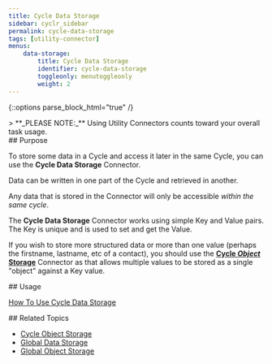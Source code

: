 ```yaml
---
title: Cycle Data Storage
sidebar: cyclr_sidebar
permalink: cycle-data-storage
tags: [utility-connector]
menus:
    data-storage:
        title: Cycle Data Storage
        identifier: cycle-data-storage
        toggleonly: menutoggleonly
        weight: 2
---
```

{::options parse_block_html="true" /}
<section class="card">
> **_PLEASE NOTE:_** Using Utility Connectors counts toward your overall task usage.


</section>
<section class="card">
## Purpose

To store some data in a Cycle and access it later in the same Cycle, you can use the **Cycle Data Storage** Connector.

Data can be written in one part of the Cycle and retrieved in another.

Any data that is stored in the Connector will only be accessible _within the same cycle_.

The **Cycle Data Storage** Connector works using simple Key and Value pairs.  The Key is unique and is used to set and get the Value.

If you wish to store more structured data or more than one value (perhaps the firstname, lastname, etc of a contact), you should use the **[Cycle *Object* Storage](./cycle-object-storage)** Connector as that allows multiple values to be stored as a single "object" against a Key value.


</section>
<section class="card">
## Usage

[How To Use Cycle Data Storage](./data-storage-usage) 


</section>
<section class="card">
## Related Topics

* [Cycle Object Storage](./cycle-object-storage)
* [Global Data Storage](./global-data-storage)
* [Global Object Storage](./global-object-storage)

</section>
